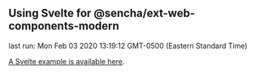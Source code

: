 ## Using Svelte for @sencha/ext-web-components-modern

last run: Mon Feb 03 2020 13:19:12 GMT-0500 (Eastern Standard Time)

[A Svelte example is available here](https://github.com/sencha/ext-web-components/tree/ext-web-components-7.1.1/packages/ext-web-components-boilerplate-svelte).
